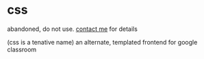 # css

abandoned, do not use. [contact me](https://www.randomairborne.dev/contact/) for details

(css is a tenative name)
an alternate, templated frontend for google classroom
